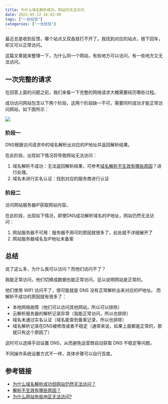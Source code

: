 ```yaml
---
title: 为什么域名解析成功，网站仍无法访问
date: 2022-05-22 16:42:08
tags: ["一些经验"]
categories: ["一些经验"]
---
```


最近总是收到反馈，哪个站点又双叒叕打不开了。我找到对应的站点，按下回车，却又可以正常访问。

<!-- more -->

这篇文章就来整理一下，为什么同一个网站，有些地方可以访问，有一些地方又无法访问。

## 一次完整的请求
在回答上面的问题之前，我们来看一下完整的网络请求大概需要经历哪些过程。

成功访问网站包含以下两个阶段，这两个阶段缺一不可，需要同时成功才能正常访问网站，如下图所示：

![](https://cdn.jsdelivr.net/gh/0xAiKang/CDN/blog/images/20220514163057.png)
### 阶段一
DNS根据访问请求中的域名解析出对应的IP地址并返回解析结果。

在此阶段，出现如下情况将导致网站无法访问：
1. 域名解析不成功：无法返回解析结果，可参考[域名解析不生效有哪些原因](https://www.0x2beace.com/what-are-the-reasons-why-the-domain-name-resolution-does-not-take-effect/)？进行处理。
2. 域名未进行实名认证：找到对应的服务商进行认证

### 阶段二
访问网站服务器IP获取网站内容。

在此阶段，出现如下情况，即使DNS成功解析域名的IP地址，网站仍然无法访问：
1. 网站服务器不可用：服务器不用可的原因就很多了，此处就不详细展开了 
2. 网站服务器域名及IP地址未备案

## 总结
说了这么多，为什么我可以访问？而他们访问不了？

我能正常访问，他们切换成数据也能正常访问，足以说明网站是正常的。

他们使用 WIFI 访问不了，很可能就是 DNS 没有正常解析出来对应的IP地址。
而解析不成功的原因就有很多了：
* 本地网络故障（他们可以访问其他网站，所以可以排除）
* 云解析服务器的解析记录异常（我能正常访问，所以也排除）
* 域名未通过实名认证（域名能查到备案记录，所以也排除）
* 域名解析记录在DNS被修改或者不稳定（通常来说，如果上面都是正常的，那就只有这个原因了）

这时可以选择手动设置 DNS，从而避免运营商自动获取 DNS 不稳定等问题。

不同操作系统设置方式不一样，具体步骤可以自行百度。

## 参考链接
* [为什么域名解析成功但网站仍然无法访问？](https://support.huaweicloud.com/dns_faq/dns_faq_038.html)
* [解析不生效有哪些原因？](https://support.huaweicloud.com/dns_faq/dns_faq_003.html)
* [为什么网站有些地区无法访问?](https://www.dns.com/supports/446.html)
